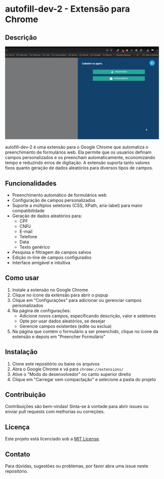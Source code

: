 # autofill-dev-2 - Extensão para Chrome

## Descrição

<img src="/assets/demo.gif">

autofill-dev-2 é uma extensão para o Google Chrome que automatiza o preenchimento de formulários web. Ela permite que os usuários definam campos personalizados e os preencham automaticamente, economizando tempo e reduzindo erros de digitação. A extensão suporta tanto valores fixos quanto geração de dados aleatórios para diversos tipos de campos.

## Funcionalidades

- Preenchimento automático de formulários web
- Configuração de campos personalizados
- Suporte a múltiplos seletores (CSS, XPath, aria-label) para maior compatibilidade
- Geração de dados aleatórios para:
  - CPF
  - CNPJ
  - E-mail
  - Telefone
  - Data
  - Texto genérico
- Pesquisa e filtragem de campos salvos
- Edição in-line de campos configurados
- Interface amigável e intuitiva

## Como usar

1. Instale a extensão no Google Chrome
2. Clique no ícone da extensão para abrir o popup
3. Clique em "Configurações" para adicionar ou gerenciar campos personalizados
4. Na página de configurações:
   - Adicione novos campos, especificando descrição, valor e seletores
   - Opte por usar dados aleatórios, se desejar
   - Gerencie campos existentes (edite ou exclua)
5. Na página que contém o formulário a ser preenchido, clique no ícone da extensão e depois em "Preencher Formulário"

## Instalação

1. Clone este repositório ou baixe os arquivos
2. Abra o Google Chrome e vá para `chrome://extensions/`
3. Ative o "Modo do desenvolvedor" no canto superior direito
4. Clique em "Carregar sem compactação" e selecione a pasta do projeto

## Contribuição

Contribuições são bem-vindas! Sinta-se à vontade para abrir issues ou enviar pull requests com melhorias ou correções.

## Licença

Este projeto está licenciado sob a [MIT License](LICENSE).

## Contato

Para dúvidas, sugestões ou problemas, por favor abra uma issue neste repositório.
